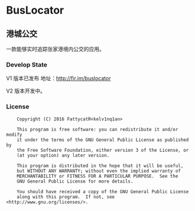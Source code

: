 # BusLocator
## 港城公交

一款能够实时追踪张家港境内公交的应用。

### Develop State
V1 版本已发布 地址：http://fir.im/buslocator

V2 版本开发中。

### License

```
    Copyright (C) 2016 FattycatR<kelv1nq1an>
 
    This program is free software: you can redistribute it and/or modify
    it under the terms of the GNU General Public License as published by
    the Free Software Foundation, either version 3 of the License, or
    (at your option) any later version.

    This program is distributed in the hope that it will be useful,
    but WITHOUT ANY WARRANTY; without even the implied warranty of
    MERCHANTABILITY or FITNESS FOR A PARTICULAR PURPOSE.  See the
    GNU General Public License for more details.

    You should have received a copy of the GNU General Public License
    along with this program.  If not, see <http://www.gnu.org/licenses/>.

```